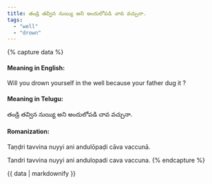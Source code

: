 ```yaml
---
title: తండ్రి తవ్విన నుయ్యి అని అందులోపడి చావ వచ్చునా.
tags:
  - "well"
  - "drown"
---
```


{% capture data %}
#### Meaning in English:
Will you drown yourself in the well because your father dug it ?

#### Meaning in Telugu:
తండ్రి తవ్విన నుయ్యి అని అందులోపడి చావ వచ్చునా.

#### Romanization:
Taṇḍri tavvina nuyyi ani andulōpaḍi cāva vaccunā.

Tandri tavvina nuyyi ani andulopadi cava vaccuna.
{% endcapture %}

{{ data | markdownify }}

